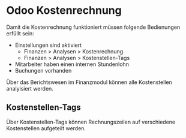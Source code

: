 # Odoo Kostenrechnung
Damit die Kostenrechnung funktioniert müssen folgende Bedienungen erfüllt sein:

* Einstellungen sind aktiviert
	* Finanzen > Analysen > Kostenrechnung
	* Finanzen > Analysen > Kostenstellen-Tags
* Mitarbeiter haben einen internen Stundenlohn
* Buchungen vorhanden

Über das Berichtswesen im Finanzmodul können alle Kostenstellen analyisiert werden.

## Kostenstellen-Tags

Über Kostenstellen-Tags können Rechnungszeilen auf verschiedene Kostenstellen aufgeteilt werden.